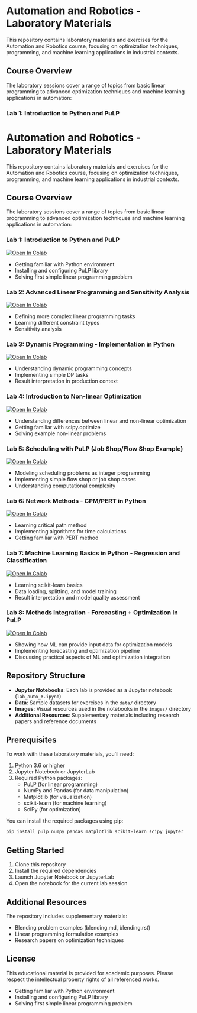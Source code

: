 # Automation and Robotics - Laboratory Materials

This repository contains laboratory materials and exercises for the Automation and Robotics course, focusing on optimization techniques, programming, and machine learning applications in industrial contexts.

## Course Overview

The laboratory sessions cover a range of topics from basic linear programming to advanced optimization techniques and machine learning applications in automation:

### Lab 1: Introduction to Python and PuLP

# Automation and Robotics - Laboratory Materials

This repository contains laboratory materials and exercises for the Automation and Robotics course, focusing on optimization techniques, programming, and machine learning applications in industrial contexts.

## Course Overview

The laboratory sessions cover a range of topics from basic linear programming to advanced optimization techniques and machine learning applications in automation:

### Lab 1: Introduction to Python and PuLP

<a target="_blank" href="https://colab.research.google.com/github/AdoHaha/automation_robotics_lab/blob/master/lab_auto_1.ipynb">
  <img src="https://colab.research.google.com/assets/colab-badge.svg" alt="Open In Colab"/>
</a>

- Getting familiar with Python environment
- Installing and configuring PuLP library
- Solving first simple linear programming problem

### Lab 2: Advanced Linear Programming and Sensitivity Analysis

<a target="_blank" href="https://colab.research.google.com/github/AdoHaha/automation_robotics_lab/blob/master/lab_auto_2.ipynb">
  <img src="https://colab.research.google.com/assets/colab-badge.svg" alt="Open In Colab"/>
</a>

- Defining more complex linear programming tasks
- Learning different constraint types
- Sensitivity analysis

### Lab 3: Dynamic Programming - Implementation in Python

<a target="_blank" href="https://colab.research.google.com/github/AdoHaha/automation_robotics_lab/blob/master/lab_auto_3.ipynb">
  <img src="https://colab.research.google.com/assets/colab-badge.svg" alt="Open In Colab"/>
</a>

- Understanding dynamic programming concepts
- Implementing simple DP tasks
- Result interpretation in production context

### Lab 4: Introduction to Non-linear Optimization

<a target="_blank" href="https://colab.research.google.com/github/AdoHaha/automation_robotics_lab/blob/master/lab_auto_4.ipynb">
  <img src="https://colab.research.google.com/assets/colab-badge.svg" alt="Open In Colab"/>
</a>

- Understanding differences between linear and non-linear optimization
- Getting familiar with scipy.optimize
- Solving example non-linear problems

### Lab 5: Scheduling with PuLP (Job Shop/Flow Shop Example)

<a target="_blank" href="https://colab.research.google.com/github/AdoHaha/automation_robotics_lab/blob/master/lab_auto_5.ipynb">
  <img src="https://colab.research.google.com/assets/colab-badge.svg" alt="Open In Colab"/>
</a>

- Modeling scheduling problems as integer programming
- Implementing simple flow shop or job shop cases
- Understanding computational complexity

### Lab 6: Network Methods - CPM/PERT in Python

<a target="_blank" href="https://colab.research.google.com/github/AdoHaha/automation_robotics_lab/blob/master/lab_auto_6.ipynb">
  <img src="https://colab.research.google.com/assets/colab-badge.svg" alt="Open In Colab"/>
</a>

- Learning critical path method
- Implementing algorithms for time calculations
- Getting familiar with PERT method

### Lab 7: Machine Learning Basics in Python - Regression and Classification

<a target="_blank" href="https://colab.research.google.com/github/AdoHaha/automation_robotics_lab/blob/master/lab_auto_7.ipynb">
  <img src="https://colab.research.google.com/assets/colab-badge.svg" alt="Open In Colab"/>
</a>

- Learning scikit-learn basics
- Data loading, splitting, and model training
- Result interpretation and model quality assessment

### Lab 8: Methods Integration - Forecasting + Optimization in PuLP

<a target="_blank" href="https://colab.research.google.com/github/AdoHaha/automation_robotics_lab/blob/master/lab_auto_8.ipynb">
  <img src="https://colab.research.google.com/assets/colab-badge.svg" alt="Open In Colab"/>
</a>

- Showing how ML can provide input data for optimization models
- Implementing forecasting and optimization pipeline
- Discussing practical aspects of ML and optimization integration

## Repository Structure

- **Jupyter Notebooks**: Each lab is provided as a Jupyter notebook (`lab_auto_X.ipynb`)
- **Data**: Sample datasets for exercises in the `data/` directory
- **Images**: Visual resources used in the notebooks in the `images/` directory
- **Additional Resources**: Supplementary materials including research papers and reference documents

## Prerequisites

To work with these laboratory materials, you'll need:

1. Python 3.6 or higher
2. Jupyter Notebook or JupyterLab
3. Required Python packages:
   - PuLP (for linear programming)
   - NumPy and Pandas (for data manipulation)
   - Matplotlib (for visualization)
   - scikit-learn (for machine learning)
   - SciPy (for optimization)

You can install the required packages using pip:

```bash
pip install pulp numpy pandas matplotlib scikit-learn scipy jupyter
```

## Getting Started

1. Clone this repository
2. Install the required dependencies
3. Launch Jupyter Notebook or JupyterLab
4. Open the notebook for the current lab session

## Additional Resources

The repository includes supplementary materials:
- Blending problem examples (blending.md, blending.rst)
- Linear programming formulation examples
- Research papers on optimization techniques

## License

This educational material is provided for academic purposes. Please respect the intellectual property rights of all referenced works. 
- Getting familiar with Python environment
- Installing and configuring PuLP library
- Solving first simple linear programming problem
